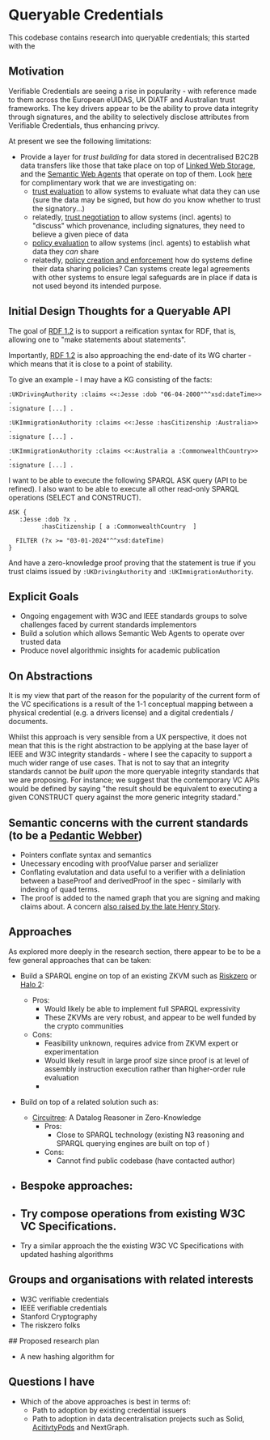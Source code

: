 # Queryable Credentials

This codebase contains research into queryable credentials; this started with the 

## Motivation

Verifiable Credentials are seeing a rise in popularity - with reference made to them across the European eUIDAS, UK DIATF and Australian trust frameworks. The key drivers appear to be the ability to prove data integrity through signatures, and the ability to selectively disclose attributes from Verifiable Credentials, thus enhancing privcy.

At present we see the following limitations:
 - Provide a layer for *trust building* for data stored in decentralised B2C2B data transfers like those that take place on top of [Linked Web Storage](https://www.w3.org/groups/wg/lws/), and the [Semantic Web Agents]() that operate on top of them. Look [here]() for complimentary work that we are investigating on:
    - [trust evaluation]() to allow systems to evaluate what data they can use (sure the data may be signed, but how do you know whether to trust the signatory...)
    - relatedly, [trust negotiation]() to allow systems (incl. agents) to "discuss" which provenance, including signatures, they need to believe a given piece of data
    - [policy evaluation]() to allow systems (incl. agents) to establish what data they *can* share
    - relatedly, [policy creation and enforcement]() how do systems define their data sharing policies? Can systems create legal agreements with other systems to ensure legal safeguards are in place if data is not used beyond its intended purpose.

## Initial Design Thoughts for a Queryable API

The goal of [RDF 1.2](https://www.w3.org/2022/08/rdf-star-wg-charter/) is to support a reification syntax for RDF, that is, allowing one to "make statements about statements".

Importantly, [RDF 1.2](https://www.w3.org/2022/08/rdf-star-wg-charter/) is also approaching the end-date of its WG charter - which means that it is close to a point of stability.

To give an example - I may have a KG consisting of the facts:

```ttl
:UKDrivingAuthority :claims <<:Jesse :dob "06-04-2000"^^xsd:dateTime>> .
:signature [...] .

:UKImmigrationAuthority :claims <<:Jesse :hasCitizenship :Australia>> .
:signature [...] .

:UKImmigrationAuthority :claims <<:Australia a :CommonwealthCountry>> .
:signature [...] .
```

I want to be able to execute the following SPARQL ASK query (API to be refined). I also want to be able to execute all other read-only SPARQL operations (SELECT and CONSTRUCT).

```sparql
ASK {
   :Jesse :dob ?x .
         :hasCitizenship [ a :CommonwealthCountry  ]

  FILTER (?x >= "03-01-2024"^^xsd:dateTime)
}
```

And have a zero-knowledge proof proving that the statement is true if you trust claims issued by `:UKDrivingAuthority` and `:UKImmigrationAuthority`.

## Explicit Goals

 - Ongoing engagement with W3C and IEEE standards groups to solve challenges faced by current standards implementors 
 - Build a solution which allows Semantic Web Agents to operate over trusted data
 - Produce novel algorithmic insights for academic publication

## On Abstractions

It is my view that part of the reason for the popularity of the current form of the VC specifications is a result of the 1-1 conceptual mapping between a physical credential (e.g. a drivers license) and a digital credentials / documents.

Whilst this approach is very sensible from a UX perspective, it does not mean that this is the right abstraction to be applying at the base layer of IEEE and W3C integrity standards - where I see the capacity to support a much wider range of use cases. That is not to say that an integrity standards cannot be *built upon* the more queryable integrity standards that we are proposing. For instance; we suggest that the contemporary VC APIs would be defined by saying "the result should be equivalent to executing a given CONSTRUCT query against the more generic integrity stadard."

## Semantic concerns with the current standards (to be a [Pedantic Webber](https://harth.org/andreas/2016/pedantic-web/))

 - Pointers conflate syntax and semantics
 - Unecessary encoding with proofValue parser and serializer
 - Conflating evalutation and data useful to a verifier with a deliniation between a baseProof and derivedProof in the spec - similarly with indexing of quad terms.
  - The proof is added to the named graph that you are signing and making claims about. A concern [also raised by the late Henry Story](https://lists.w3.org/Archives/Public/semantic-web/2023Sep/0005.html).


## Approaches

As explored more deeply in the research section, there appear to be to be a few general approaches that can be taken:

 - Build a SPARQL engine on top of an existing ZKVM such as [Riskzero](https://risczero.com) or [Halo 2](https://zcash.github.io/halo2/):
    - Pros:
      - Would likely be able to implement full SPARQL expressivity
      - These ZKVMs are very robust, and appear to be well funded by the crypto communities
    - Cons:
      - Feasibility unknown, requires advice from ZKVM expert or experimentation
      - Would likely result in large proof size since proof is at level of assembly instruction execution rather than higher-order rule evaluation
      - 

 - Build on top of a related solution such as:
   - [Circuitree](https://ieeexplore.ieee.org/stamp/stamp.jsp?arnumber=9718332): A Datalog Reasoner in Zero-Knowledge
     - Pros:
       - Close to SPARQL technology (existing N3 reasoning and SPARQL querying engines are built on top of )
     - Cons:
       - Cannot find public codebase (have contacted author)

 - Bespoke approaches:
   - 

 - Try compose operations from existing W3C VC Specifications.
   - 

 - Try a similar approach the the existing W3C VC Specifications with updated hashing algorithms

## Groups and organisations with related interests
 - W3C verifiable credentials
 - IEEE verifiable credentials
 - Stanford Cryptography
 - The riskzero folks

## Proposed research plan
 - A new hashing algorithm for 

## Questions I have
 - Which of the above approaches is best in terms of:
   - Path to adoption by existing credential issuers
   - Path to adoption in data decentralisation projects such as Solid, [AcitivtyPods](https://activitypods.org) and NextGraph. 
